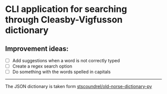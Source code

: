 # CLI application for searching through Cleasby-Vigfusson dictionary

## Improvement ideas:
 * [ ] Add suggestions when a word is not correctly typed
 * [ ] Create a regex search option
 * [ ] Do something with the words spelled in capitals

---
The JSON dictionary is taken form [stscoundrel/old-norse-dictionary-py](https://github.com/stscoundrel/old-norse-dictionary-py)

